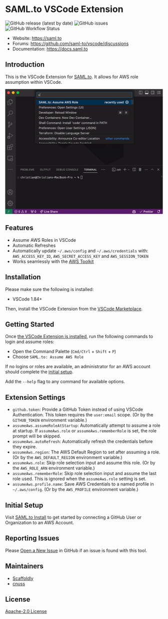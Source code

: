 # SAML.to VSCode Extension

![GitHub release (latest by date)](https://img.shields.io/github/v/release/saml-to/vscode?label=version) ![GitHub issues](https://img.shields.io/github/issues/saml-to/vscode) ![GitHub Workflow Status](https://img.shields.io/github/actions/workflow/status/saml-to/vscode/push-main.yml?branch=main)

- Website: https://saml.to
- Forums: https://github.com/saml-to/vscode/discussions
- Documentation: https://docs.saml.to

## Introduction

This is the VSCode Extension for [SAML.to](https://saml.to). It allows for AWS role assumption within VSCode.

![Assume an AWS Role in VSCode](resources/marketplace/assume-role.gif)

## Features

- Assume AWS Roles in VSCode
- Automatic Refreshes
- Automatically update `~/.aws/config` and `~/.aws/credentials` with: `AWS_ACCESS_KEY_ID`, `AWS_SECRET_ACCESS_KEY` and `AWS_SESSION_TOKEN`
- Works seamlessly with the [AWS Toolkit](https://marketplace.visualstudio.com/items?itemName=AmazonWebServices.aws-toolkit-vscode)

## Installation

Please make sure the following is installed:

- VSCode 1.84+

Then, install the VSCode Extension from the [VSCode Marketplace](https://marketplace.visualstudio.com/items?itemName=saml-to.saml-to-vscode).

## Getting Started

Once [the VSCode Extension is installed](#installation), run the following commands to login and assume roles:

- Open the Command Palette (`Cmd/Ctrl` + `Shift` + `P`)
- Choose `SAML.to: Assume AWS Role`

If no logins or roles are available, an administrator for an AWS account should complete the [initial setup](#Initial-Setup).

Add the `--help` flag to any command for available options.

## Extension Settings

- `github.token`: Provide a GitHub Token instead of using VSCode Authentication. This token requires the `user:email` scope. (Or by the `GITHUB_TOKEN` environment variable.)
- `assumeAws.assumeRoleAtStartup`: Automatically attempt to assume a role at startup. If `assumeAws.role` or `assumeAws.rememberRole` is set, the role prompt will be skipped.
- `assumeAws.autoRefresh`: Automatically refresh the credentials before they expire.
- `assumeAws.region`: The AWS Default Region to set after assuming a role. (Or by the `AWS_DEFAULT_REGION` environment variable.)
- `assumeAws.role`: Skip role selection input and assume this role. (Or by the `AWS_ROLE_ARN` environment variable.)
- `assumeAws.rememberRole`: Skip role selection input and assume the last role used. This is ignored when the `assumeAws.role` setting is set.
- `assumeAws.profile.name`: Save AWS Credentials to a named profile in `~/.aws/config`. (Or by the `AWS_PROFILE` environment variable.)

## Initial Setup

Visit [SAML.to Install](https://saml.to/install) to get started by connecting a GitHub User or Organization to an AWS Account.

## Reporting Issues

Please [Open a New Issue](https://github.com/saml-to/vscode/issues/new/choose) in GitHub if an issue is found with this tool.

## Maintainers

- [Scaffoldly](https://github.com/scaffoldly)
- [cnuss](https://github.com/cnuss)

## License

[Apache-2.0 License](LICENSE)
